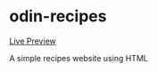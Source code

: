 # odin-recipes

[Live Preview](https://regadius.github.io/odin-recipes)

A simple recipes website using HTML